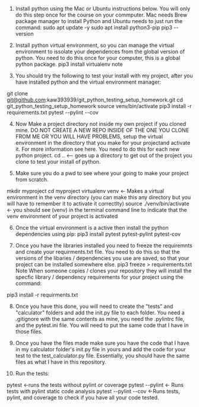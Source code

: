 1. Install python using the Mac or Ubuntu instructions below. You will only do this step once for the course on your commputer. Mac needs Brew package manager to install Python and Ubuntu needs to just run the command:
sudo apt update -y
sudo apt install python3-pip
pip3 --version 

2. Install python virtual environment, so you can manage the virtual environment to issolate your dependences from the global version of python. You need to do this once for your computer, this is a global python package.
pip3 install virtualenv
note 

3. You should try the following to test your install with my project, after you have installed python and the virtual environment manager:

git clone git@github.com:kaw393939/git_python_testing_setup_homework.git
cd git_python_testing_setup_homework
source venv/bin/activate
pip3 install -r requirements.txt
pytest --pylint --cov

4. Now Make a project directory not inside my own project if you cloned mine. DO NOT CREATE A NEW REPO INSIDE OF THE ONE YOU CLONE FROM ME OR YOU WILL HAVE PROBLEMS, setup the virtual environment in the directory that you make for your projectand activate it. For more information see here. You need to do this for each new python project.
cd .. <-- goes up a directory to get out of the project  you clone to test your install of python. 

5.  Make sure you do a pwd to see where your going to make your project from scratch.

mkdir myproject
cd myproject
virtualenv venv <- Makes a virtual environment in the venv directory (you can make this any directory but you will have to remember it to activate it correctlty)
source ./venv/bin/activate <- you should see (venv) in the terminal command line to indicate that the venv environment of your project is activated

6. Once the virtual environment is a active then install the python dependencies using pip:
pip3 install pytest pytest-pylint pytest-cov

7. Once you have the libraries installed you need to freeze the requiremnts and create your requirments.txt file. You need to do this so that the versions of the libaries / dependencies you use are saved, so that your project can be installed somewhere else.
pip3 freeze > requirements.txt
Note When someone copies / clones your repository they will install the specfic library / dependency requirements for your project using the command:

pip3 install -r requirments.txt

8. Once you have this done, you will need to create the "tests" and "calculator" folders and add the init.py file to each folder. You need a .gitignore with the same contents as mine, you need the .pylintrc file, and the pytest.ini file. You will need to put the same code that I have in those files.

9. Once you have the files made make sure you have the code that I have in my calculator folder's init.py file in yours and add the code for your test to the test_calculator.py file. Essentially, you should have the same files as what I have in this repository.

10. Run the tests:

pytest <-runs the tests without pylint or coverage
pytest --pylint <- Runs tests with pylint static code analysis
pytest --pylint --cov <-Runs tests, pylint, and coverage to check if you have all your code tested.

